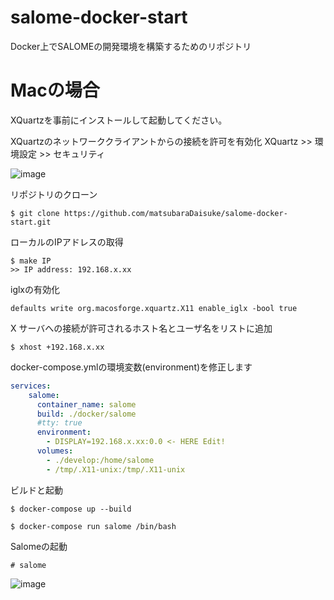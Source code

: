 # salome-docker-start


Docker上でSALOMEの開発環境を構築するためのリポジトリ

# Macの場合

XQuartzを事前にインストールして起動してください。

XQuartzのネットワーククライアントからの接続を許可を有効化
XQuartz >> 環境設定 >> セキュリティ

![image](https://user-images.githubusercontent.com/25544286/81047453-5efd1f00-8ef5-11ea-84c7-e6614b91dc79.png)


リポジトリのクローン

``` terminal
$ git clone https://github.com/matsubaraDaisuke/salome-docker-start.git
```

ローカルのIPアドレスの取得

``` terminal
$ make IP
>> IP address: 192.168.x.xx
```

iglxの有効化

``` terminal
defaults write org.macosforge.xquartz.X11 enable_iglx -bool true
```

X サーバへの接続が許可されるホスト名とユーザ名をリストに追加

``` terminal
$ xhost +192.168.x.xx
```

docker-compose.ymlの環境変数(environment)を修正します

``` docker-compose.yml
services:
    salome:
      container_name: salome
      build: ./docker/salome
      #tty: true
      environment:
        - DISPLAY=192.168.x.xx:0.0 <- HERE Edit! 
      volumes:
        - ./develop:/home/salome
        - /tmp/.X11-unix:/tmp/.X11-unix 
```

ビルドと起動

``` terminal
$ docker-compose up --build
```

``` terminal
$ docker-compose run salome /bin/bash
```

Salomeの起動

``` terminal
# salome
```
![image](https://user-images.githubusercontent.com/25544286/81047507-818f3800-8ef5-11ea-83e0-f13eac4aa2f2.png)



